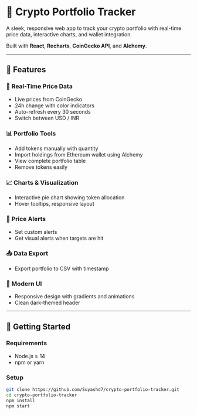 # 💼 Crypto Portfolio Tracker

A sleek, responsive web app to track your crypto portfolio with real-time price data, interactive charts, and wallet integration.

Built with **React**, **Recharts**, **CoinGecko API**, and **Alchemy**.

---

## 🚀 Features

### 🔄 Real-Time Price Data
- Live prices from CoinGecko
- 24h change with color indicators
- Auto-refresh every 30 seconds
- Switch between USD / INR

### 📊 Portfolio Tools
- Add tokens manually with quantity
- Import holdings from Ethereum wallet using Alchemy
- View complete portfolio table
- Remove tokens easily

### 📈 Charts & Visualization
- Interactive pie chart showing token allocation
- Hover tooltips, responsive layout

### 🔔 Price Alerts
- Set custom alerts
- Get visual alerts when targets are hit

### 📤 Data Export
- Export portfolio to CSV with timestamp

### 🎨 Modern UI
- Responsive design with gradients and animations
- Clean dark-themed header

---

## 🧪 Getting Started

### Requirements
- Node.js ≥ 14
- npm or yarn

### Setup
```bash
git clone https://github.com/Suyashd7/crypto-portfolio-tracker.git
cd crypto-portfolio-tracker
npm install
npm start
